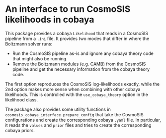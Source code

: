 # An interface to run CosmoSIS likelihoods in cobaya

This package provides a cobaya `Likelihood` that reads in a CosmoSIS pipeline from a `.ini` file. 
It provides two modes that differ in where the Boltzmann solver runs:
- Run the CosmoSIS pipeline as-is and ignore any cobaya theory code that might also be running.
- Remove the Boltzmann modules (e.g. CAMB) from the CosmoSIS pipeline and get the necessary information from the cobaya theory code.

The first option reproduces the CosmoSIS log-likelihoods exactly, while the 2nd option makes more sense when combining with other cobaya likelihoods. 
This is controlled with the `use_cobaya_theory` option in the likelihood class.

The package also provides some utility functions in `cosmosis_cobaya_interface.prepare_config` that take the CosmoSIS configurations and create the corresponding cobaya `.yaml` file. 
In particular, it reads the `values` and `prior` files and tries to create the corresponding cobaya priors. 



